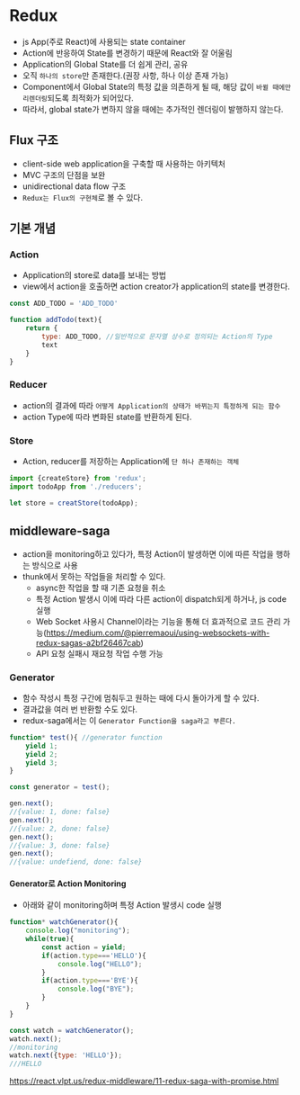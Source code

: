# Redux
- js App(주로 React)에 사용되는 state container
- Action에 반응하여 State를 변경하기 때문에 React와 잘 어울림
- Application의 Global State를 더 쉽게 관리, 공유
- 오직 `하나의 store`만 존재한다.(권장 사항, 하나 이상 존재 가능)
- Component에서 Global State의 특정 값을 의존하게 될 때, 해당 값이 `바뀔 때에만 리렌더링`되도록 최적화가 되어있다.
- 따라서, global state가 변하지 않을 때에는 추가적인 렌더링이 발행하지 않는다.
## Flux 구조
- client-side web application을 구축할 때 사용하는 아키텍처
- MVC 구조의 단점을 보완
- unidirectional data flow 구조
- `Redux는 Flux의 구현체`로 볼 수 있다.

## 기본 개념
### Action
- Application의 store로 data를 보내는 방법
- view에서 action을 호출하면 action creator가 application의 state를 변경한다.
```js
const ADD_TODO = 'ADD_TODO'

function addTodo(text){
    return {
        type: ADD_TODO, //일반적으로 문자열 상수로 정의되는 Action의 Type
        text
    }
}
```
### Reducer
- action의 결과에 따라 `어떻게 Application의 상태가 바뀌는지 특정하게 되는 함수`
- action Type에 따라 변화된 state를 반환하게 된다.

### Store
- Action, reducer를 저장하는 Application에 `단 하나 존재하는 객체`
```js
import {createStore} from 'redux';
import todoApp from './reducers';

let store = creatStore(todoApp);
```

## middleware-saga
- action을 monitoring하고 있다가, 특정 Action이 발생하면 이에 따른 작업을 행하는 방식으로 사용
- thunk에서 못하는 작업들을 처리할 수 있다.    
    - async한 작업을 할 때 기존 요청을 취소
    - 특정 Action 발생시 이에 따라 다른 action이 dispatch되게 하거나, js code 실행
    - Web Socket 사용시 Channel이라는 기능을 통해 더 효과적으로 코드 관리 가능(https://medium.com/@pierremaoui/using-websockets-with-redux-sagas-a2bf26467cab)
    - API 요청 실패시 재요청 작업 수행 가능

### Generator
- 함수 작성시 특정 구간에 멈춰두고 원하는 때에 다시 돌아가게 할 수 있다.
- 결과값을 여러 번 반환할 수도 있다.
- redux-saga에서는 이 `Generator Function을 saga라고 부른다.`
```js
function* test(){ //generator function
    yield 1;
    yield 2;
    yield 3;
}

const generator = test();

gen.next();
//{value: 1, done: false}
gen.next();
//{value: 2, done: false}
gen.next();
//{value: 3, done: false}
gen.next();
//{value: undefiend, done: false}
```
#### Generator로 Action Monitoring
- 아래와 같이 monitoring하며 특정 Action 발생시 code 실행
```js
function* watchGenerator(){
    console.log("monitoring");
    while(true){
        const action = yield;
        if(action.type==='HELLO'){
            console.log("HELLO");
        }
        if(action.type==='BYE'){
            console.log("BYE");
        }
    }
}

const watch = watchGenerator();
watch.next();
//monitoring
watch.next({type: 'HELLO'});
///HELLO
```
https://react.vlpt.us/redux-middleware/11-redux-saga-with-promise.html